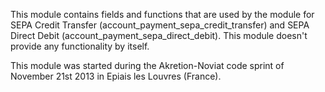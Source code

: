 This module contains fields and functions that are used by the module
for SEPA Credit Transfer (account_payment_sepa_credit_transfer) and SEPA
Direct Debit (account_payment_sepa_direct_debit). This module doesn't
provide any functionality by itself.

This module was started during the Akretion-Noviat code sprint of
November 21st 2013 in Epiais les Louvres (France).
